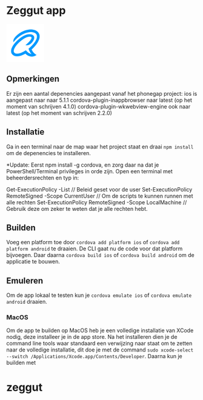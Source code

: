 # Zeggut app

<img src="https://github.com/faridguzman91/zeggut/blob/main/www/icon.png" width ="100px" height="100px">

## Opmerkingen
Er zijn een aantal depenencies aangepast vanaf het phonegap project:
ios is aangepast naar naar 5.1.1
cordova-plugin-inappbrowser naar latest (op het moment van schrijven 4.1.0)
cordova-plugin-wkwebview-engine ook naar latest (op het moment van schrijven 2.2.0)

## Installatie
Ga in een terminal naar de map waar het project staat en draai `npm install` om de depenencies te installeren.

*Update: Eerst npm install -g cordova, en zorg daar na dat je PowerShell/Terminal privileges in orde zijn.
Open een terminal met beheerdersrechten en typ in:

Get-ExecutionPolicy -List                                  // Beleid geset voor de user
Set-ExecutionPolicy RemoteSigned -Scope CurrentUser        // Om de scripts te kunnen runnen met alle rechten
Set-ExecutionPolicy RemoteSigned -Scope LocalMachine       // Gebruik deze om zeker te weten dat je alle rechten hebt.


## Builden
Voeg een platform toe door `cordova add platform ios` of `cordova add platform android` te draaien. De CLI gaat nu de code voor dat platform bijvoegen. Daar daarna `cordova build ios` of `cordova build android` om de applicatie te bouwen.

## Emuleren
Om de app lokaal te testen kun je `cordova emulate ios` of `cordova emulate android` draaien.

### MacOS
Om de app te builden op MacOS heb je een volledige installatie van XCode nodig, deze installeer je in de app store. Na het installeren dien je de command line tools waar standaard een verwijzing naar staat om te zetten naar de volledige installatie, dit doe je met de command `sudo xcode-select --switch /Applications/Xcode.app/Contents/Developer`. Daarna kun je builden met 
# zeggut 

